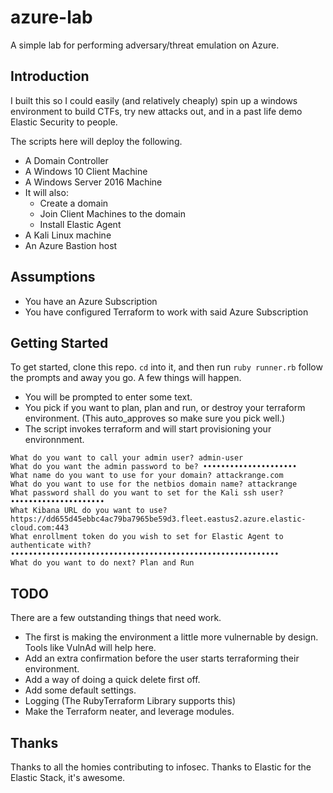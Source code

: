 # azure-lab
A simple lab for performing adversary/threat emulation on Azure. 


## Introduction
I built this so I could easily (and relatively cheaply) spin up a windows environment to build CTFs, try new attacks out, and in a past life demo Elastic Security to people. 

The scripts here will deploy the following. 

- A Domain Controller
- A Windows 10 Client Machine
- A Windows Server 2016 Machine
- It will also:
  - Create a domain 
  - Join Client Machines to the domain
  - Install Elastic Agent 
- A Kali Linux machine
- An Azure Bastion host 

## Assumptions
- You have an Azure Subscription
- You have configured Terraform to work with said Azure Subscription


## Getting Started 
To get started, clone this repo. `cd` into it, and then run `ruby runner.rb` follow the prompts and away you go. A few things will happen. 
- You will be prompted to enter some text. 
- You pick if you want to plan, plan and run, or destroy your terraform environment. (This auto_approves so make sure you pick well.) 
- The script invokes terraform and will start provisioning your environnment. 

```
What do you want to call your admin user? admin-user
What do you want the admin password to be? •••••••••••••••••••••
What name do you want to use for your domain? attackrange.com
What do you want to use for the netbios domain name? attackrange
What password shall do you want to set for the Kali ssh user? •••••••••••••••••••••
What Kibana URL do you want to use? https://dd655d45ebbc4ac79ba7965be59d3.fleet.eastus2.azure.elastic-cloud.com:443
What enrollment token do you wish to set for Elastic Agent to authenticate with? ••••••••••••••••••••••••••••••••••••••••••••••••••••••••••••
What do you want to do next? Plan and Run
```

## TODO

There are a few outstanding things that need work. 

- The first is making the environment a little more vulnernable by design. Tools like VulnAd will help here. 
- Add an extra confirmation before the user starts terraforming their environment. 
- Add a way of doing a quick delete first off. 
- Add some default settings. 
- Logging (The RubyTerraform Library supports this) 
- Make the Terraform neater, and leverage modules. 

## Thanks 
Thanks to all the homies contributing to infosec. 
Thanks to Elastic for the Elastic Stack, it's awesome. 

